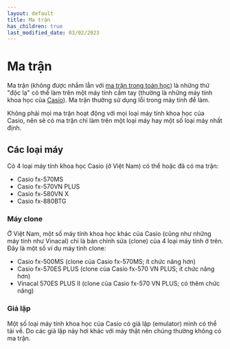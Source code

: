 ```yaml
---
layout: default
title: Ma trận
has_children: true
last_modified_date: 03/02/2023
---
```


# Ma trận
Ma trận (không được nhầm lẫn với [ma trận trong toán học](https://vi.wikipedia.org/wiki/Ma_tr%E1%BA%ADn_(to%C3%A1n_h%E1%BB%8Dc))) là những thứ "độc lạ" có thể làm trên một máy tính cầm tay (thường là những máy tính khoa học của [Casio](https://vi.wikipedia.org/wiki/Casio)). Ma trận thường sử dụng lỗi trong máy tính để làm.

Không phải mọi ma trận hoạt động với mọi loại máy tính khoa học của Casio, nên sẽ có ma trận chỉ làm trên một loại máy hay một số loại máy nhất định.

## Các loại máy
Có 4 loại máy tính khoa học Casio (ở Việt Nam) có thể hoặc đã có ma trận:
- Casio fx-570MS
- Casio fx-570VN PLUS
- Casio fx-580VN X
- Casio fx-880BTG

### Máy clone
Ở Việt Nam, một số máy tính khoa học khác của Casio (cũng như những máy tính như Vinacal) chỉ là bản chỉnh sửa (clone) của 4 loại máy tính ở trên. Đây là một số ví dụ máy tính clone:
- Casio fx-500MS (clone của Casio fx-570MS; ít chức năng hơn)
- Casio fx-570ES PLUS (clone của Casio fx-570 VN PLUS; ít chức năng hơn)
- Vinacal 570ES PLUS II (clone của Casio fx-570 VN PLUS; có thêm chức năng)

### Giả lập
Một số loại máy tính khoa học của Casio có giả lập (emulator) mình có thể tải về. Do các giả lập này hơi khác với máy thật nên chúng thường không có ma trận.
